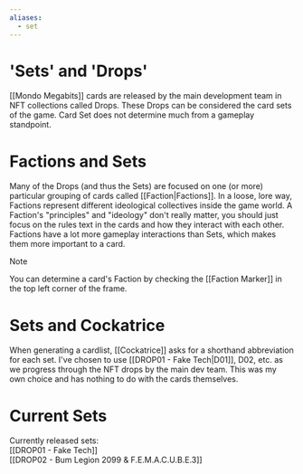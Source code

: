 ```yaml
---
aliases:
  - set
---
```


# 'Sets' and 'Drops'

[[Mondo Megabits]] cards are released by the main development team in NFT collections called Drops. These Drops can be considered the card sets of the game. Card Set does not determine much from a gameplay standpoint. 

# Factions and Sets

Many of the Drops (and thus the Sets) are focused on one (or more) particular grouping of cards called [[Faction|Factions]]. In a loose, lore way, Factions represent different ideological collectives inside the game world. A Faction's "principles" and "ideology" don't really matter, you should just focus on the rules text in the cards and how they interact with each other. Factions have a lot more gameplay interactions than Sets, which makes them more important to a card. 

> [!note]
> You can determine a card's Faction by checking the [[Faction Marker]] in the top left corner of the frame.

# Sets and Cockatrice

When generating a cardlist, [[Cockatrice]] asks for a shorthand abbreviation for each set. I've chosen to use [[DROP01 - Fake Tech|D01]], D02, etc. as we progress through the NFT drops by the main dev team. This was my own choice and has nothing to do with the cards themselves.

# Current Sets

Currently released sets:  
[[DROP01 - Fake Tech]]  
[[DROP02 - Bum Legion 2099 & F.E.M.A.C.U.B.E.3]]  

